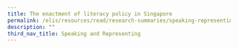 ```yaml
---
title: The enactment of literacy policy in Singapore
permalink: /elis/resources/read/research-summaries/speaking-representing/enactment-of-literacy-policy-singapore/
description: ""
third_nav_title: Speaking and Representing
---
```

